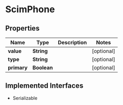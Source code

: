 

# ScimPhone


## Properties

Name | Type | Description | Notes
------------ | ------------- | ------------- | -------------
**value** | **String** |  |  [optional]
**type** | **String** |  |  [optional]
**primary** | **Boolean** |  |  [optional]


## Implemented Interfaces

* Serializable


